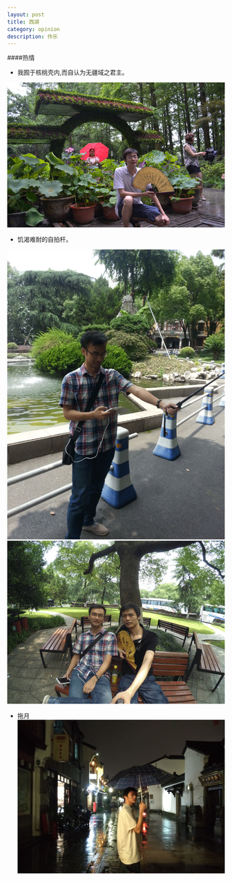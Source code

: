```yaml
---
layout: post
title: 西湖 
category: opinion
description: 作乐
---
```



####热情
* 我囿于核桃壳内,而自认为无疆域之君主。
<div id="transform1">
<div class="inner">
<img src="/images/xihu/whoare.gif" alt="Nature">
</div>
</div>

* 饥渴难耐的自拍杆。
<div id="transform1">
<div class="inner">
<img src="/images/xihu/self-trick.gif" alt="Nature">
<img src="/images/xihu/self-take.gif" alt="Nature">
</div>
</div>


* 拖月
![img 13](/images/xihu/samll_IMG(13).jpg)

